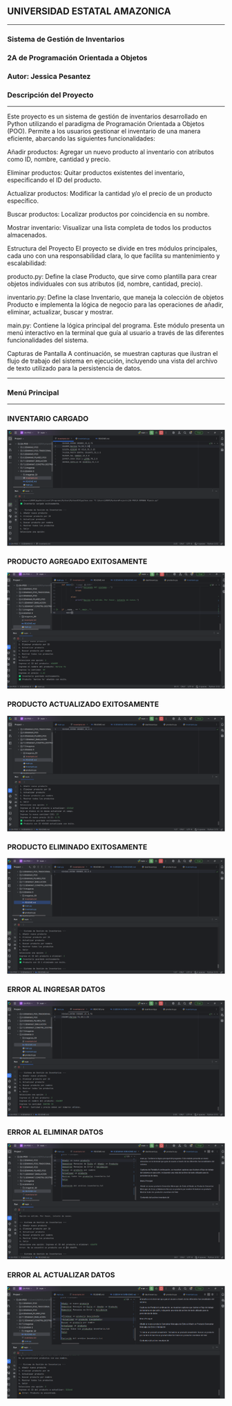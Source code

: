 ## UNIVERSIDAD ESTATAL AMAZONICA
_____
### Sistema de Gestión de Inventarios
### 2A de Programación Orientada a Objetos
### Autor: Jessica Pesantez
### Descripción del Proyecto
____

Este proyecto es un sistema de gestión de inventarios desarrollado en Python utilizando el paradigma de Programación Orientada a Objetos (POO). Permite a los usuarios gestionar el inventario de una manera eficiente, abarcando las siguientes funcionalidades:

Añadir productos: Agregar un nuevo producto al inventario con atributos como ID, nombre, cantidad y precio.

Eliminar productos: Quitar productos existentes del inventario, especificando el ID del producto.

Actualizar productos: Modificar la cantidad y/o el precio de un producto específico.

Buscar productos: Localizar productos por coincidencia en su nombre.

Mostrar inventario: Visualizar una lista completa de todos los productos almacenados.

Estructura del Proyecto
El proyecto se divide en tres módulos principales, cada uno con una responsabilidad clara, lo que facilita su mantenimiento y escalabilidad:

producto.py: Define la clase Producto, que sirve como plantilla para crear objetos individuales con sus atributos (id, nombre, cantidad, precio).

inventario.py: Define la clase Inventario, que maneja la colección de objetos Producto e implementa la lógica de negocio para las operaciones de añadir, eliminar, actualizar, buscar y mostrar.

main.py: Contiene la lógica principal del programa. Este módulo presenta un menú interactivo en la terminal que guía al usuario a través de las diferentes funcionalidades del sistema.

Capturas de Pantalla
A continuación, se muestran capturas que ilustran el flujo de trabajo del sistema en ejecución, incluyendo una vista del archivo de texto utilizado para la persistencia de datos.
___
### Menú Principal
____
### INVENTARIO CARGADO
![INVENTARIO CARGADO EXITOSAMENTE.png](IMAGENES_S10/INVENTARIO%20CARGADO%20EXITOSAMENTE.png)
### PRODUCTO AGREGADO EXITOSAMENTE
![PRODUCTO AGREGADO EXITOSAMENTE.png](IMAGENES_S10/PRODUCTO%20AGREGADO%20EXITOSAMENTE.png)
### PRODUCTO ACTUALIZADO EXITOSAMENTE
![PRODUCTO ACTUALIZADO EXITOSAMENTE.png](IMAGENES_S10/PRODUCTO%20ACTUALIZADO%20EXITOSAMENTE.png)
### PRODUCTO ELIMINADO EXITOSAMENTE
![PRODUCTO ELIMINADO EXITOSAMENTE.png](IMAGENES_S10/PRODUCTO%20ELIMINADO%20EXITOSAMENTE.png)
### ERROR AL INGRESAR DATOS
![ERROR AL INGRESAR DATOS.png](IMAGENES_S10/ERROR%20AL%20INGRESAR%20DATOS.png)
### ERROR AL ELIMINAR DATOS
![ERROR AL ELIMINAR.png](IMAGENES_S10/ERROR%20AL%20ELIMINAR.png)
### ERROR AL ACTUALIZAR DATOS
![ERROR AL ACTUALIZAR.png](IMAGENES_S10/ERROR%20AL%20ACTUALIZAR.png)





